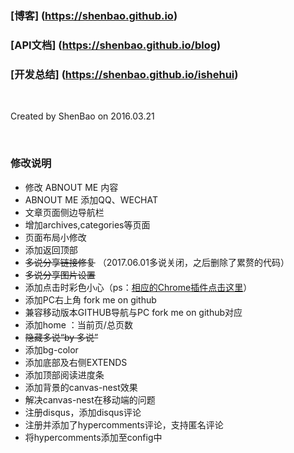 
# 

### [博客] (https://shenbao.github.io)

### [API文档] (https://shenbao.github.io/blog)

### [开发总结] (https://shenbao.github.io/ishehui)

<br/>

Created by ShenBao on 2016.03.21

<br/>

### 修改说明

- 修改 ABNOUT ME 内容
- ABNOUT ME 添加QQ、WECHAT
- 文章页面侧边导航栏
- 增加archives,categories等页面
- 页面布局小修改
- 添加返回顶部
- ~~多说分享链接修复~~ （2017.06.01多说关闭，之后删除了累赘的代码）
- ~~多说分享图片设置~~
- 添加点击时彩色小心（ps：[相应的Chrome插件点击这里](/ShenBao/ChromePlugIn-ClickHeart)）
- 添加PC右上角 fork me on github
- 兼容移动版本GITHUB导航与PC fork me on github对应
- 添加home ：当前页/总页数
- ~~隐藏多说“by 多说”~~
- 添加bg-color
- 添加底部及右侧EXTENDS
- 添加顶部阅读进度条
- 添加背景的canvas-nest效果
- 解决canvas-nest在移动端的问题
- 注册disqus，添加disqus评论
- 注册并添加了hypercomments评论，支持匿名评论
- 将hypercomments添加至config中




